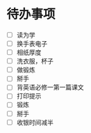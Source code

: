 # 待办事项
- [ ] 读为学
- [ ] 换手表电子
- [ ] 相纸厚度
- [ ] 洗衣服，杯子
- [ ] 做锻炼
- [ ] 掰手
- [ ] 背英语必修一第一篇课文
- [ ] 打印提示
- [ ] 锻炼
- [ ] 掰手
- [ ] 收银时间减半
